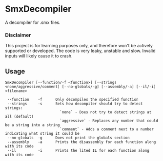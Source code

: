 # SmxDecompiler

A decompiler for .smx files.

### Disclaimer
This project is for learning purposes only, and therefore won't be actively supported or developed. The code is very leaky, unstable and slow. Invalid inputs will likely cause it to crash.

## Usage
```
SmxDecompiler [--function/-f <function>] [--strings <none/aggressive/comment] [--no-globals/-g] [--assembly/-a] [--il/-i] <filename>

 --function    -f      Only decompiles the specified function
 --strings     -s      Sets how decompiler should try to detect strings:
                         `none` - Does not try to detect strings at all (default)
                         `aggressive` - Replaces any number that could be a string into a string
                         `comment` - Adds a comment next to a number indicating what string it could be
 --no-globals  -g      Does not print the globals section
 --assembly    -a      Prints the disassembly for each function along with its code
 --il          -i      Prints the lited IL for each function along with its code
```
